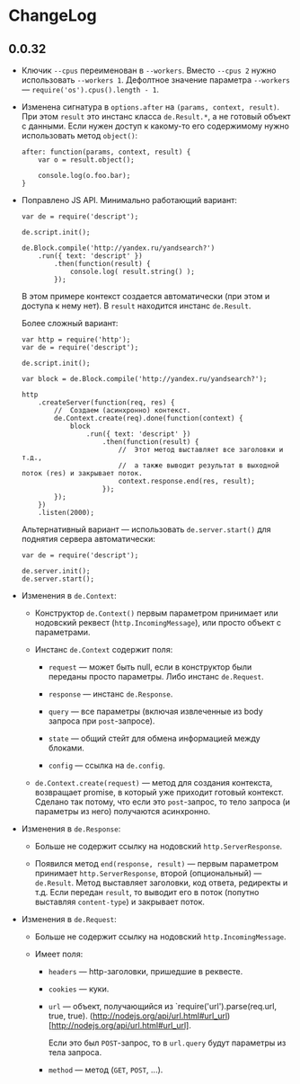 ChangeLog
=========

0.0.32
------

  * Ключик `--cpus` переименован в `--workers`.
    Вместо `--cpus 2` нужно использовать `--workers 1`.
    Дефолтное значение параметра `--workers` — `require('os').cpus().length - 1`.

  * Изменена сигнатура в `options.after` на `(params, context, result)`.
    При этом `result` это инстанс класса `de.Result.*`, а не готовый объект с данными.
    Если нужен доступ к какому-то его содержимому нужно использовать метод `object()`:

        after: function(params, context, result) {
            var o = result.object();

            console.log(o.foo.bar);
        }

  * Поправлено JS API. Минимально работающий вариант:

        var de = require('descript');

        de.script.init();

        de.Block.compile('http://yandex.ru/yandsearch?')
            .run({ text: 'descript' })
                .then(function(result) {
                    console.log( result.string() );
                });

    В этом примере контекст создается автоматически (при этом и доступа к нему нет).
    В `result` находится инстанс `de.Result`.

    Более сложный вариант:

        var http = require('http');
        var de = require('descript');

        de.script.init();

        var block = de.Block.compile('http://yandex.ru/yandsearch?');

        http
            .createServer(function(req, res) {
                //  Создаем (асинхронно) контекст.
                de.Context.create(req).done(function(context) {
                    block
                        .run({ text: 'descript' })
                            .then(function(result) {
                                //  Этот метод выставляет все заголовки и т.д.,
                                //  а также выводит результат в выходной поток (res) и закрывает поток.
                                context.response.end(res, result);
                            });
                });
            })
            .listen(2000);

    Альтернативный вариант — использовать `de.server.start()` для поднятия сервера автоматически:

        var de = require('descript');

        de.server.init();
        de.server.start();


  * Изменения в `de.Context`:

      * Конструктор `de.Context()` первым параметром принимает или нодовский реквест (`http.IncomingMessage`),
        или просто объект с параметрами.

      * Инстанс `de.Context` содержит поля:

          * `request` — может быть null, если в конструктор были переданы просто параметры.
            Либо инстанс `de.Request`.

          * `response` — инстанс `de.Response`.

          * `query` — все параметры (включая извлеченные из body запроса при `post`-запросе).

          * `state` — общий стейт для обмена информацией между блоками.

          * `config` — ссылка на `de.config`.

      * `de.Context.create(request)` — метод для создания контекста, возвращает promise,
        в который уже приходит готовый контекст. Сделано так потому, что если это `post`-запрос,
        то тело запроса (и параметры из него) получаются асинхронно.

  * Изменения в `de.Response`:

      * Больше не содержит ссылку на нодовский `http.ServerResponse`.

      * Появился метод `end(response, result)` — первым параметром принимает `http.ServerResponse`,
        второй (опциональный) — `de.Result`.
        Метод выставляет заголовки, код ответа, редиректы и т.д.
        Если передан `result`, то выводит его в поток (попутно выставляя `content-type`) и закрывает поток.

  * Изменения в `de.Request`:

      * Больше не содержит ссылку на нодовский `http.IncomingMessage`.

      * Имеет поля:

          * `headers` — http-заголовки, пришедшие в реквесте.

          * `cookies` — куки.

          * `url` — объект, получающийся из `require('url').parse(req.url, true, true).
            (http://nodejs.org/api/url.html#url_url)[http://nodejs.org/api/url.html#url_url].

            Если это был `POST`-запрос, то в `url.query` будут параметры из тела запроса.

          * `method` — метод (`GET`, `POST`, ...).

